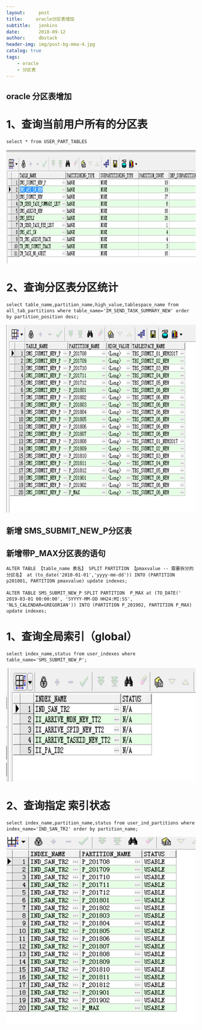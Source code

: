 ```yaml
---
layout:     post
title:     oracle分区表增加
subtitle:   jenkins
date:       2018-09-12
author:     dbstack
header-img: img/post-bg-mma-4.jpg
catalog: true
tags:
    - oracle
    - 分区表
---
```

## oracle 分区表增加
# 1、查询当前用户所有的分区表
````shell
select * from USER_PART_TABLES
````
<p><img width="848" src="https://github.com/weiyanwei412/weiyanwei412.github.io/blob/master/img/1.png?raw=true" height="303" alt=""></p>

# 2、查询分区表分区统计
 ````shell
 select table_name,partition_name,high_value,tablespace_name from all_tab_partitions where table_name='IM_SEND_TASK_SUMMARY_NEW' order by partition_position desc;
 ````
 <p><img width="848" src="https://github.com/weiyanwei412/weiyanwei412.github.io/blob/master/img/2.png?raw=true" height="500" alt=""></p>


 
 
## 新增 SMS_SUBMIT_NEW_P分区表


## 新增带P_MAX分区表的语句
````shell
ALTER TABLE 【table_name 表名】 SPLIT PARTITION 【pmaxvalue -- 需要拆分的分区名】 at (to_date('2010-01-01','yyyy-mm-dd')) INTO (PARTITION p201001, PARTITION pmaxvalue) update indexes;

ALTER TABLE SMS_SUBMIT_NEW_P SPLIT PARTITION  P_MAX at (TO_DATE(' 2019-03-01 00:00:00', 'SYYYY-MM-DD HH24:MI:SS', 'NLS_CALENDAR=GREGORIAN')) INTO (PARTITION P_201902, PARTITION P_MAX) update indexes;   
````

# 1、查询全局索引（global）
````shell
select index_name,status from user_indexes where table_name='SMS_SUBMIT_NEW_P';
````
<p><img width="848" src="https://github.com/weiyanwei412/weiyanwei412.github.io/blob/master/img/3.png?raw=true" height="303" alt=""></p>

# 2、查询指定 索引状态
````shell
select index_name,partition_name,status from user_ind_partitions where index_name='IND_SAN_TR2' order by partition_name;
````
<p><img width="848" src="https://github.com/weiyanwei412/weiyanwei412.github.io/blob/master/img/4.png?raw=true" height="500" alt=""></p>
















